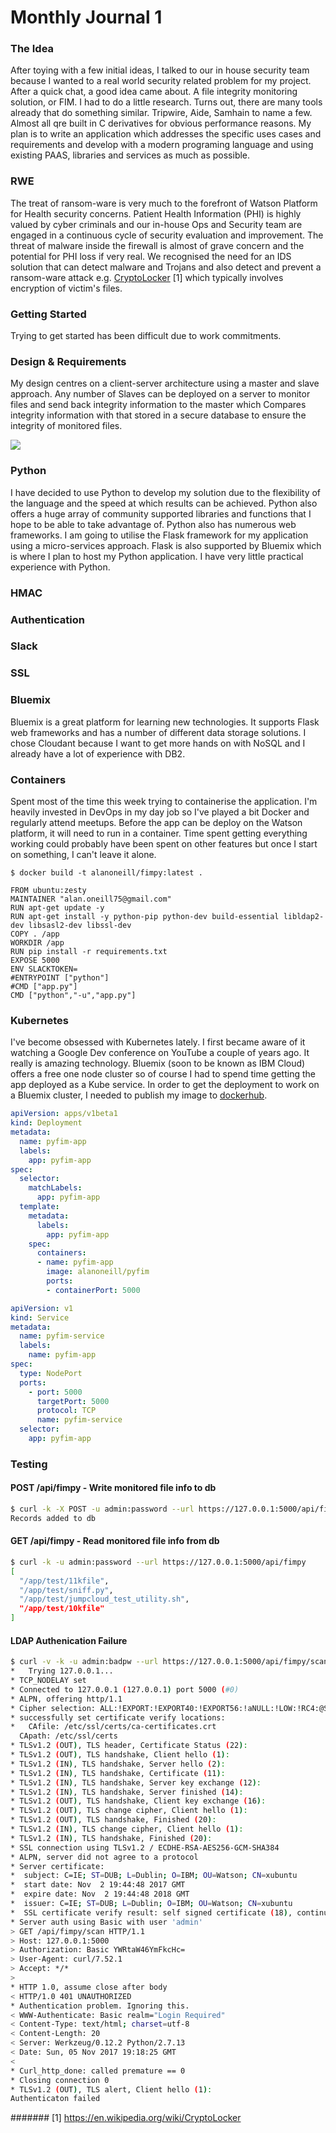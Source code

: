# Monthly Journal 1

### The Idea
After toying with a few initial ideas, I talked to our in house security team because I wanted to a real world security related problem for my project. After a quick chat, a good idea came about. A file integrity monitoring solution, or FIM. I had to do a little research. Turns out, there are many tools already that do something similar. Tripwire, Aide, Samhain to name a few. Almost all qre built in C derivatives for obvious performance reasons. My plan is to write an application which addresses the specific uses cases and requirements and develop with a modern programing language and using existing PAAS, libraries and services as much as possible.


### RWE

The treat of ransom-ware is very much to the forefront of Watson Platform for Health security concerns. Patient Health Information (PHI) is highly valued by cyber criminals and our in-house Ops and Security team are engaged in a continuous cycle of security evaluation and improvement. The threat of malware inside the firewall is almost of grave concern and the potential for PHI loss if very real. We recognised the need for an IDS solution that can detect malware and Trojans and also detect and prevent a ransom-ware attack e.g. [CryptoLocker](#1-httpsenwikipediaorgwikicryptolocker) [1] which typically involves encryption of victim's files.


### Getting Started

Trying to get started has been difficult due to work commitments.


### Design & Requirements

My design centres on a client-server architecture using a master and slave approach. Any number of Slaves can be deployed on a server to monitor files and send back integrity information to the master which Compares integrity information with that stored in a secure database to ensure the integrity of monitored files.

![](assets/orig-design.png)


### Python

I have decided to use Python to develop my solution due to the flexibility of the language and the speed at which results can be achieved. Python also offers a huge array of community supported libraries and functions that I hope to be able to take advantage of. Python also has numerous web frameworks. I am going to utilise the Flask framework for my application using a micro-services approach. Flask is also supported by Bluemix which is where I plan to host my Python application. I have very little practical experience with Python.


### HMAC


### Authentication


### Slack


### SSL


### Bluemix

Bluemix is a great platform for learning new technologies. It supports Flask web frameworks and has a number of different data storage solutions. I chose Cloudant because I want to get more hands on with NoSQL and I already have a lot of experience with DB2.


### Containers

Spent most of the time this week trying to containerise the application. I'm heavily invested in DevOps in my day job so I've played a bit Docker and regularly attend meetups. Before the app can be deploy on the Watson platform, it will need to run in a container. Time spent getting everything working could probably have been spent on other features but once I start on something, I can't leave it alone.

`$ docker build -t alanoneill/fimpy:latest . `

```docker
FROM ubuntu:zesty
MAINTAINER "alan.oneill75@gmail.com"
RUN apt-get update -y
RUN apt-get install -y python-pip python-dev build-essential libldap2-dev libsasl2-dev libssl-dev
COPY . /app
WORKDIR /app
RUN pip install -r requirements.txt
EXPOSE 5000
ENV SLACKTOKEN=
#ENTRYPOINT ["python"]
#CMD ["app.py"]
CMD ["python","-u","app.py"]
```


### Kubernetes

I've become obsessed with Kubernetes lately. I first became aware of it watching a Google Dev conference on YouTube a couple of years ago. It really is amazing technology. Bluemix (soon to be known as IBM Cloud) offers a free one node cluster so of course I had to spend time getting the app deployed as a Kube service. In order to get the deployment to work on a Bluemix cluster, I needed to publish my image to [dockerhub](https://hub.docker.com/r/alanoneill/pyfim/).

```yaml
apiVersion: apps/v1beta1
kind: Deployment
metadata:
  name: pyfim-app
  labels:
    app: pyfim-app
spec:
  selector:
    matchLabels:
      app: pyfim-app
  template:
    metadata:
      labels:
        app: pyfim-app
    spec:
      containers:
      - name: pyfim-app
        image: alanoneill/pyfim
        ports:
        - containerPort: 5000
```

```yaml
apiVersion: v1
kind: Service
metadata:
  name: pyfim-service
  labels:
    name: pyfim-app
spec:
  type: NodePort
  ports:
    - port: 5000
      targetPort: 5000
      protocol: TCP
      name: pyfim-service
  selector:
    app: pyfim-app
```


### Testing

#### POST /api/fimpy - Write monitored file info to db
```bash
$ curl -k -X POST -u admin:password --url https://127.0.0.1:5000/api/fimpy
Records added to db
```

#### GET /api/fimpy - Read monitored file info from db
```bash
$ curl -k -u admin:password --url https://127.0.0.1:5000/api/fimpy
[
  "/app/test/11kfile",
  "/app/test/sniff.py",
  "/app/test/jumpcloud_test_utility.sh",
  "/app/test/10kfile"
]
```

#### LDAP Authenication Failure
```bash
$ curl -v -k -u admin:badpw --url https://127.0.0.1:5000/api/fimpy/scan
*   Trying 127.0.0.1...
* TCP_NODELAY set
* Connected to 127.0.0.1 (127.0.0.1) port 5000 (#0)
* ALPN, offering http/1.1
* Cipher selection: ALL:!EXPORT:!EXPORT40:!EXPORT56:!aNULL:!LOW:!RC4:@STRENGTH
* successfully set certificate verify locations:
*   CAfile: /etc/ssl/certs/ca-certificates.crt
  CApath: /etc/ssl/certs
* TLSv1.2 (OUT), TLS header, Certificate Status (22):
* TLSv1.2 (OUT), TLS handshake, Client hello (1):
* TLSv1.2 (IN), TLS handshake, Server hello (2):
* TLSv1.2 (IN), TLS handshake, Certificate (11):
* TLSv1.2 (IN), TLS handshake, Server key exchange (12):
* TLSv1.2 (IN), TLS handshake, Server finished (14):
* TLSv1.2 (OUT), TLS handshake, Client key exchange (16):
* TLSv1.2 (OUT), TLS change cipher, Client hello (1):
* TLSv1.2 (OUT), TLS handshake, Finished (20):
* TLSv1.2 (IN), TLS change cipher, Client hello (1):
* TLSv1.2 (IN), TLS handshake, Finished (20):
* SSL connection using TLSv1.2 / ECDHE-RSA-AES256-GCM-SHA384
* ALPN, server did not agree to a protocol
* Server certificate:
*  subject: C=IE; ST=DUB; L=Dublin; O=IBM; OU=Watson; CN=xubuntu
*  start date: Nov  2 19:44:48 2017 GMT
*  expire date: Nov  2 19:44:48 2018 GMT
*  issuer: C=IE; ST=DUB; L=Dublin; O=IBM; OU=Watson; CN=xubuntu
*  SSL certificate verify result: self signed certificate (18), continuing anyway.
* Server auth using Basic with user 'admin'
> GET /api/fimpy/scan HTTP/1.1
> Host: 127.0.0.1:5000
> Authorization: Basic YWRtaW46YmFkcHc=
> User-Agent: curl/7.52.1
> Accept: */*
>
* HTTP 1.0, assume close after body
< HTTP/1.0 401 UNAUTHORIZED
* Authentication problem. Ignoring this.
< WWW-Authenticate: Basic realm="Login Required"
< Content-Type: text/html; charset=utf-8
< Content-Length: 20
< Server: Werkzeug/0.12.2 Python/2.7.13
< Date: Sun, 05 Nov 2017 19:18:25 GMT
<
* Curl_http_done: called premature == 0
* Closing connection 0
* TLSv1.2 (OUT), TLS alert, Client hello (1):
Authenticaton failed
```

####### [1] https://en.wikipedia.org/wiki/CryptoLocker
